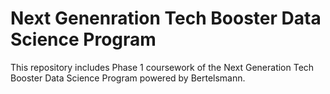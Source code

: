 # Next Genenration Tech Booster Data Science Program
This repository includes Phase 1 coursework of the Next Generation Tech Booster Data Science Program powered by Bertelsmann. 
